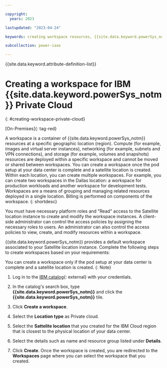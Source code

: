 ```yaml
---

copyright:
  years: 2023

lastupdated: "2023-04-24"

keywords: creating workspace resources, {{site.data.keyword.powerSys_notm}}, private cloud, workspace

subcollection: power-iaas

---
```


{{site.data.keyword.attribute-definition-list}}

# Creating a workspace for IBM {{site.data.keyword.powerSys_notm}} Private Cloud
{: #creating-workspace-private-cloud}

[On-Premises]{: tag-red}

A workspace is a container of {{site.data.keyword.powerSys_notm}} resources at a specific geographic location (region). Compute (for example, images and virtual server instances), networking (for example, subnets and VPN connections), and storage (for example, volumes and snapshots) resources are deployed within a specific workspace and cannot be moved or shared between workspaces. You can create a workspace once the pod setup at your data center is complete and a satellite location is created. Within each location, you can create multiple workspaces. For example, you can create two workspaces in the Dallas location: a workspace for production workloads and another workspace for development tests. Workspaces are a means of grouping and managing related resources deployed in a single location. Billing is performed on components of the workspace.
{: shortdesc}

You must have necessary platform roles and "Read" access to the Satellite location instance to create and modify the workspace instances. A client-side administrator can control the access policies by assigning the necessary roles to users. An administrator can also control the access policies to view, create, and modify resources within a workspace.

{{site.data.keyword.powerSys_notm}} provides a default workspace associated to your Satellite location instance. Complete the following steps to create workspaces based on your requirements:

You can create a workspace only if the pod setup at your data center is complete and a satellite location is created.
{: Note}

1. Log in to the [IBM catalog](https://cloud.ibm.com/catalog){: external} with your credentials.

2. In the catalog's search box, type **{{site.data.keyword.powerSys_notm}}** and click the **{{site.data.keyword.powerSys_notm}}** tile.

3. Click **Create a workspace**.

4. Select the **Location type** as Private cloud.<!--Check UI-->

5. Select the **Sattelite location** that you created for the IBM Cloud region that is closest to the physical location of your data center.

6. Select the details such as name and resource group listed under **Details**.

7. Click **Create**.
   Once the workspace is created, you are redirected to the **Workspaces** page where you can select the workspace that you created.
